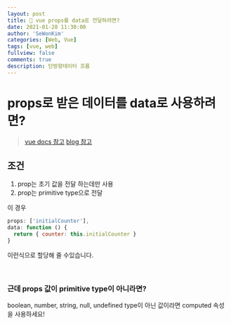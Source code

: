 ```yaml
---
layout: post
title: 👶 vue props를 data로 전달하려면?
date: 2021-01-28 11:30:00
author: 'SeWonKim'
categories: [Web, Vue]
tags: [vue, web]
fullview: false
comments: true
description: 단방향데이터 흐름
---
```


# props로 받은 데이터를 data로 사용하려면?

> [vue docs 참고](https://kr.vuejs.org/v2/guide/components.html#%EB%8B%A8%EB%B0%A9%ED%96%A5-%EB%8D%B0%EC%9D%B4%ED%84%B0-%ED%9D%90%EB%A6%84)
> [blog 참고](https://kjwsx23.tistory.com/357)

## 조건

1. prop는 초기 값을 전달 하는데만 사용
2. prop는 primitive type으로 전달


이 경우 

```javascript
props: ['initialCounter'],
data: function () {
  return { counter: this.initialCounter }
}
```

이런식으로 할당해 줄 수있습니다.

&nbsp;
&nbsp;

### 근데 props 값이 primitive type이 아니라면?

boolean, number, string, null, undefined type이 아닌 값이라면 computed 속성을 사용하세요!

&nbsp;
&nbsp;

